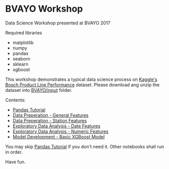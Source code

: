 # BVAYO Workshop
Data Science Workshop presented at BVAYO 2017

Required libraries

* matplotlib
* numpy
* pandas
* seaborn
* sklearn
* xgboost

This workshop demonstrates a typical data science process on [Kaggle's Bosch Product Line Performance](https://www.kaggle.com/c/bosch-production-line-performance) dataset. Please download ang unzip the dataset into [BVAYO/input](BVAYO/input) folder.

Contents:
* [Pandas Tutorial](BVAYO/00-pandas_tutorial.ipynb)
* [Data Preperation - General Features](BVAYO/01-extract_station_features.ipynb)
* [Data Preperation - Station Features](BVAYO/02-extract_station_data.ipynb)
* [Exploratory Data Analysis - Date Features](BVAYO/03_exploring_date_features.ipynb)
* [Exploratory Data Analysis - Numeric Features](BVAYO/04_exploring_numeric_features.ipynb)
* [Model Development - Basic XGBoost Model](BVAYO/05-develop_xgboost_model.ipynb)

You may skip [Pandas Tutorial](BVAYO/00-pandas_tutorial.ipynb) if you don't need it. Other notebooks shall run in order.

Have fun.


